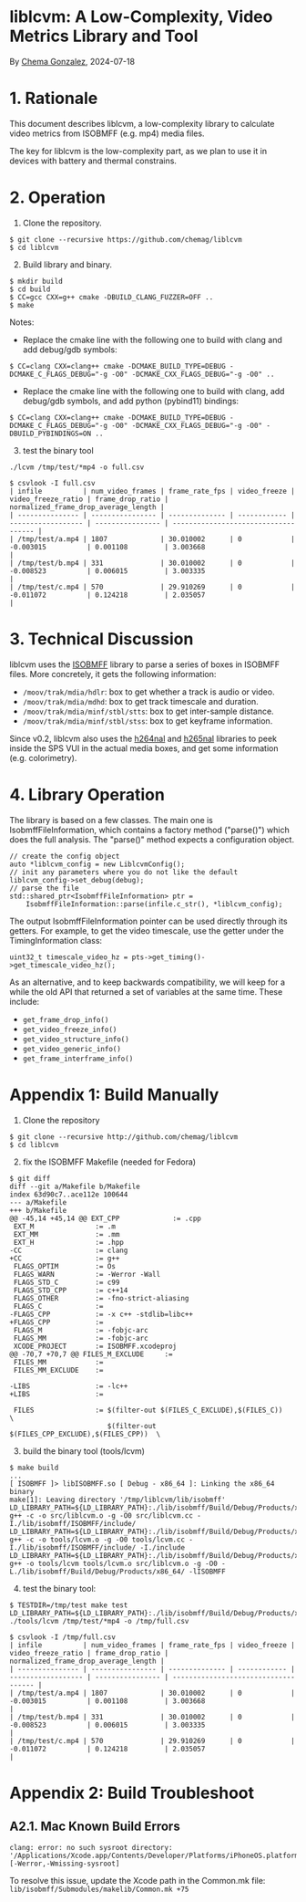 # liblcvm: A Low-Complexity, Video Metrics Library and Tool

By [Chema Gonzalez](https://github.com/chemag), 2024-07-18


# 1. Rationale

This document describes liblcvm, a low-complexity library to calculate
video metrics from ISOBMFF (e.g. mp4) media files.

The key for liblcvm is the low-complexity part, as we plan to use
it in devices with battery and thermal constrains.



# 2. Operation

1. Clone the repository.

```
$ git clone --recursive https://github.com/chemag/liblcvm
$ cd liblcvm
```

2. Build library and binary.
```
$ mkdir build
$ cd build
$ CC=gcc CXX=g++ cmake -DBUILD_CLANG_FUZZER=OFF ..
$ make
```

Notes:
* Replace the cmake line with the following one to build with clang and add
debug/gdb symbols:
```
$ CC=clang CXX=clang++ cmake -DCMAKE_BUILD_TYPE=DEBUG -DCMAKE_C_FLAGS_DEBUG="-g -O0" -DCMAKE_CXX_FLAGS_DEBUG="-g -O0" ..
```

* Replace the cmake line with the following one to build with clang, add
debug/gdb symbols, and add python (pybind11) bindings:
```
$ CC=clang CXX=clang++ cmake -DCMAKE_BUILD_TYPE=DEBUG -DCMAKE_C_FLAGS_DEBUG="-g -O0" -DCMAKE_CXX_FLAGS_DEBUG="-g -O0" -DBUILD_PYBINDINGS=ON ..
```

3. test the binary tool
```
./lcvm /tmp/test/*mp4 -o full.csv

$ csvlook -I full.csv
| infile          | num_video_frames | frame_rate_fps | video_freeze | video_freeze_ratio | frame_drop_ratio | normalized_frame_drop_average_length |
| --------------- | ---------------- | -------------- | ------------ | ------------------ | ---------------- | ------------------------------------ |
| /tmp/test/a.mp4 | 1807             | 30.010002      | 0            | -0.003015          | 0.001108         | 3.003668                             |
| /tmp/test/b.mp4 | 331              | 30.010002      | 0            | -0.008523          | 0.006015         | 3.003335                             |
| /tmp/test/c.mp4 | 570              | 29.910269      | 0            | -0.011072          | 0.124218         | 2.035057                             |
```


# 3. Technical Discussion

liblcvm uses the [ISOBMFF](https://github.com/DigiDNA/ISOBMFF) library to
parse a series of boxes in ISOBMFF files. More concretely, it gets the
following information:

* `/moov/trak/mdia/hdlr`: box to get whether a track is audio or video.
* `/moov/trak/mdia/mdhd`: box to get track timescale and duration.
* `/moov/trak/mdia/minf/stbl/stts`: box to get inter-sample distance.
* `/moov/trak/mdia/minf/stbl/stss`: box to get keyframe information.

Since v0.2, liblcvm also uses the [h264nal](https://github.com/chemag/h264nal)
and [h265nal](https://github.com/chemag/h265nal) libraries to peek inside
the SPS VUI in the actual media boxes, and get some information (e.g.
colorimetry).



# 4. Library Operation

The library is based on a few classes. The main one is IsobmffFileInformation,
which contains a factory method ("parse()") which does the full analysis. The
"parse()" method expects a configuration object.

```
// create the config object
auto *liblcvm_config = new LiblcvmConfig();
// init any parameters where you do not like the default
liblcvm_config->set_debug(debug);
// parse the file
std::shared_ptr<IsobmffFileInformation> ptr =
    IsobmffFileInformation::parse(infile.c_str(), *liblcvm_config);
```

The output IsobmffFileInformation pointer can be used directly through its
getters. For example, to get the video timescale, use the getter under the
TimingInformation class:

```
uint32_t timescale_video_hz = pts->get_timing()->get_timescale_video_hz();
```

As an alternative, and to keep backwards compatibility, we will keep for
a while the old API that returned a set of variables at the same time. These
include:
* `get_frame_drop_info()`
* `get_video_freeze_info()`
* `get_video_structure_info()`
* `get_video_generic_info()`
* `get_frame_interframe_info()`


# Appendix 1: Build Manually

1. Clone the repository
```
$ git clone --recursive http://github.com/chemag/liblcvm
$ cd liblcvm
```

2. fix the ISOBMFF Makefile (needed for Fedora)
```
$ git diff
diff --git a/Makefile b/Makefile
index 63d90c7..ace112e 100644
--- a/Makefile
+++ b/Makefile
@@ -45,14 +45,14 @@ EXT_CPP             := .cpp
 EXT_M               := .m
 EXT_MM              := .mm
 EXT_H               := .hpp
-CC                  := clang
+CC                  := g++
 FLAGS_OPTIM         := Os
 FLAGS_WARN          := -Werror -Wall
 FLAGS_STD_C         := c99
 FLAGS_STD_CPP       := c++14
 FLAGS_OTHER         := -fno-strict-aliasing
 FLAGS_C             :=
-FLAGS_CPP           := -x c++ -stdlib=libc++
+FLAGS_CPP           :=
 FLAGS_M             := -fobjc-arc
 FLAGS_MM            := -fobjc-arc
 XCODE_PROJECT       := ISOBMFF.xcodeproj
@@ -70,7 +70,7 @@ FILES_M_EXCLUDE     :=
 FILES_MM            :=
 FILES_MM_EXCLUDE    :=

-LIBS                := -lc++
+LIBS                :=

 FILES               := $(filter-out $(FILES_C_EXCLUDE),$(FILES_C))      \
                        $(filter-out $(FILES_CPP_EXCLUDE),$(FILES_CPP))  \
```

3. build the binary tool (tools/lcvm)
```
$ make build
...
[ ISOBMFF ]> libISOBMFF.so [ Debug - x86_64 ]: Linking the x86_64 binary
make[1]: Leaving directory '/tmp/liblcvm/lib/isobmff'
LD_LIBRARY_PATH=${LD_LIBRARY_PATH}:./lib/isobmff/Build/Debug/Products/x86_64/ g++ -c -o src/liblcvm.o -g -O0 src/liblcvm.cc -I./lib/isobmff/ISOBMFF/include/
LD_LIBRARY_PATH=${LD_LIBRARY_PATH}:./lib/isobmff/Build/Debug/Products/x86_64/ g++ -c -o tools/lcvm.o -g -O0 tools/lcvm.cc -I./lib/isobmff/ISOBMFF/include/ -I./include
LD_LIBRARY_PATH=${LD_LIBRARY_PATH}:./lib/isobmff/Build/Debug/Products/x86_64/ g++ -o tools/lcvm tools/lcvm.o src/liblcvm.o -g -O0 -L./lib/isobmff/Build/Debug/Products/x86_64/ -lISOBMFF
```


4. test the binary tool:
```
$ TESTDIR=/tmp/test make test
LD_LIBRARY_PATH=${LD_LIBRARY_PATH}:./lib/isobmff/Build/Debug/Products/x86_64/ ./tools/lcvm /tmp/test/*mp4 -o /tmp/full.csv

$ csvlook -I /tmp/full.csv
| infile          | num_video_frames | frame_rate_fps | video_freeze | video_freeze_ratio | frame_drop_ratio | normalized_frame_drop_average_length |
| --------------- | ---------------- | -------------- | ------------ | ------------------ | ---------------- | ------------------------------------ |
| /tmp/test/a.mp4 | 1807             | 30.010002      | 0            | -0.003015          | 0.001108         | 3.003668                             |
| /tmp/test/b.mp4 | 331              | 30.010002      | 0            | -0.008523          | 0.006015         | 3.003335                             |
| /tmp/test/c.mp4 | 570              | 29.910269      | 0            | -0.011072          | 0.124218         | 2.035057                             |
```


# Appendix 2: Build Troubleshoot

## A2.1. Mac Known Build Errors

```
clang: error: no such sysroot directory: '/Applications/Xcode.app/Contents/Developer/Platforms/iPhoneOS.platform/Developer/SDKs/iPhoneOS17.5.sdk' [-Werror,-Wmissing-sysroot]
```
To resolve this issue, update the Xcode path in the Common.mk file: ```lib/isobmff/Submodules/makelib/Common.mk +75```
